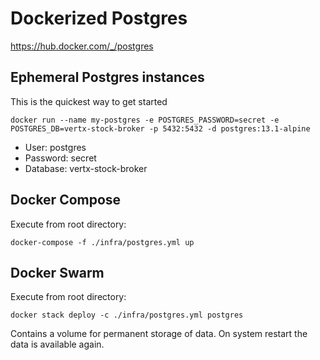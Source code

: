 # Dockerized Postgres

https://hub.docker.com/_/postgres

## Ephemeral Postgres instances
This is the quickest way to get started
```
docker run --name my-postgres -e POSTGRES_PASSWORD=secret -e POSTGRES_DB=vertx-stock-broker -p 5432:5432 -d postgres:13.1-alpine
```

* User: postgres
* Password: secret
* Database: vertx-stock-broker

## Docker Compose
Execute from root directory:
```
docker-compose -f ./infra/postgres.yml up
```

## Docker Swarm
Execute from root directory:
```
docker stack deploy -c ./infra/postgres.yml postgres
```

Contains a volume for permanent storage of data. On system restart the data is available again.
